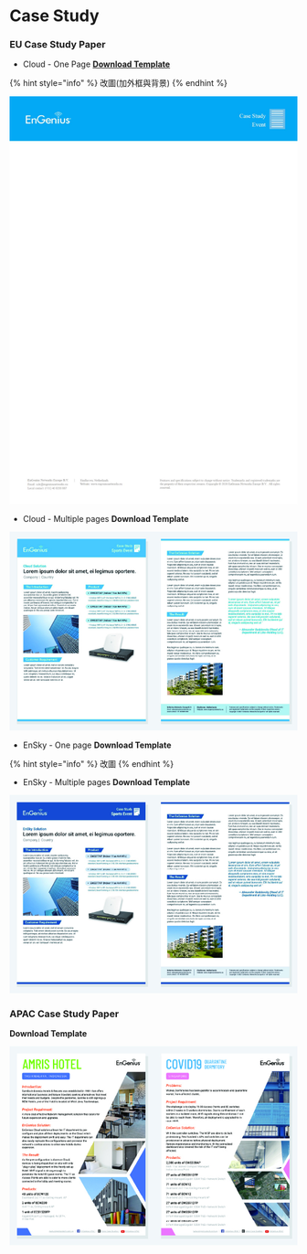 # Case Study

### **EU Case Study Paper**

* Cloud - One Page [**Download Template**](https://docs.google.com/document/d/1mGH9g9-PnBxaGIW4JZhcsxKbNdbgdAMO/edit?usp=sharing&ouid=118055993210092366456&rtpof=true&sd=true)

{% hint style="info" %}
改圖\(加外框與背景\)
{% endhint %}

![](../../.gitbook/assets/eu-case-study-cloud.jpg)



* Cloud - Multiple pages **Download Template**

![](../../.gitbook/assets/gong-zuo-qu-yu-16-fu-ben-13100.jpg)



* EnSky - One page **Download Template** 



{% hint style="info" %}
改圖
{% endhint %}

  


* EnSky - Multiple pages **Download Template**

![](../../.gitbook/assets/gong-zuo-qu-yu-16-fu-ben-12100.jpg)



### APAC Case Study Paper

**Download Template**

![](../../.gitbook/assets/gong-zuo-qu-yu-16-fu-ben-14100.jpg)

